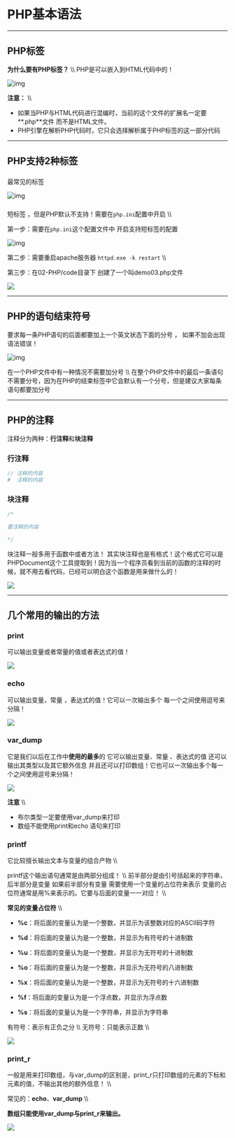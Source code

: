 # PHP基本语法

----



## PHP标签

**为什么要有PHP标签？**   \\\\
PHP是可以嵌入到HTML代码中的！ 

![img](note/php_basic_syntax_01.png)

**注意：**  \\\\
* 如果当PHP与HTML代码进行混编时，当前的这个文件的扩展名一定要**.php**文件 而不是HTML文件。
* PHP引擎在解析PHP代码时，它只会选择解析属于PHP标签的这一部分代码

----



## PHP支持2种标签

### <?php   ?> 

最常见的标签 

![img](note/php_basic_syntax_02.png)



### <?   ?>

短标签 ，但是PHP默认不支持！需要在``php.ini``配置中开启   \\\\

第一步：需要在``php.ini``这个配置文件中 开启支持短标签的配置  

![img](note/php_basic_syntax_03.png)

第二步：需要重启apache服务器  `` httpd.exe -k restart ``  \\\\


第三步：在02-PHP/code目录下 创建了一个叫demo03.php文件

![](note/php_basic_syntax_04.png)

----



## PHP的语句结束符号

要求每一条PHP语句的后面都要加上一个英文状态下面的分号 ， 如果不加会出现语法错误！

![img](note/php_basic_syntax_05.png)

 

在一个PHP文件中有一种情况不需要加分号   \\\\
在整个PHP文件中的最后一条语句 不需要分号，因为在PHP的结束标签中它会默认有一个分号，但是建议大家每条语句都要加分号

----



## PHP的注释

注释分为两种：**行注释**和**块注释**

### 行注释

```php
// 注释的内容 
#  注释的内容 
```



### 块注释

```php
/*

要注释的内容

*/
```

 

块注释一般多用于函数中或者方法！  其实块注释也是有格式！这个格式它可以是PHPDocument这个工具提取到！因为当一个程序员看到当前的函数的注释的时候，就不用去看代码，已经可以明白这个函数是用来做什么的！

![](note/php_basic_syntax_06.png)

----



## 几个常用的输出的方法

### print

可以输出变量或者常量的值或者表达式的值！

![](note/php_basic_syntax_07.png) 



### echo

可以输出变量，常量 ，表达式的值！它可以一次输出多个 每一个之间使用逗号来分隔！

![](note/php_basic_syntax_08.png) 



### var_dump

它是我们以后在工作中**使用的最多**的 它可以输出变量、常量 、表达式的值 还可以输出其类型以及其它额外信息  并且还可以打印数组！它也可以一次输出多个每一个之间使用逗号来分隔！

![](note/php_basic_syntax_09.png) 



**注意**   \\\\
* 布尔类型一定要使用var_dump来打印 
* 数组不能使用print和echo 语句来打印 



### printf

它比较擅长输出文本与变量的组合产物    \\\\


printf这个输出语句通常是由两部分组成！    \\\\
前半部分是由引号括起来的字符串，后半部分是变量  如果前半部分有变量 需要使用一个变量的占位符来表示  变量的占位符通常是用%来表示的。它要与后面的变量一一对应！    \\\\

 

**常见的变量占位符**      \\\\

* **%c**：将后面的变量认为是一个整数，并显示为该整数对应的ASCII码字符    

* **%d**：将后面的变量认为是一个整数，并显示为有符号的十进制数
* **%u**：将后面的变量认为是一个整数，并显示为无符号的十进制数
* **%o**：将后面的变量认为是一个整数，并显示为无符号的八进制数
* **%x**：将后面的变量认为是一个整数，并显示为无符号的十六进制数
* **%f**：将后面的变量认为是一个浮点数，并显示为浮点数
* **%s**：将后面的变量认为是一个字符串，并显示为字符串

 

有符号：表示有正负之分      \\\\
无符号：只能表示正数      \\\\ 

![](note/php_basic_syntax_10.png) 

 

### print_r

一般是用来打印数组，与var_dump的区别是，print_r只打印数组的元素的下标和元素的值，不输出其他的额外信息！  \\\\

常见的：**echo**、**var_dump**   \\\\


**数组只能使用var_dump与print_r来输出。**


![](note/php_basic_syntax_11.png) 



